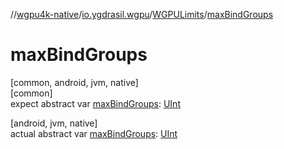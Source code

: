 //[wgpu4k-native](../../../index.md)/[io.ygdrasil.wgpu](../index.md)/[WGPULimits](index.md)/[maxBindGroups](max-bind-groups.md)

# maxBindGroups

[common, android, jvm, native]\
[common]\
expect abstract var [maxBindGroups](max-bind-groups.md): [UInt](https://kotlinlang.org/api/core/kotlin-stdlib/kotlin/-u-int/index.html)

[android, jvm, native]\
actual abstract var [maxBindGroups](max-bind-groups.md): [UInt](https://kotlinlang.org/api/core/kotlin-stdlib/kotlin/-u-int/index.html)